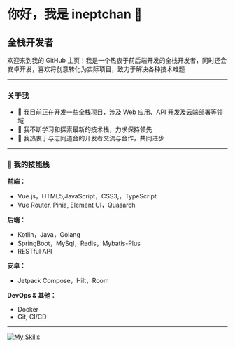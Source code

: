 # 你好，我是 ineptchan 👋

## 全栈开发者

欢迎来到我的 GitHub 主页！我是一个热衷于前后端开发的全栈开发者，同时还会安卓开发，喜欢将创意转化为实际项目，致力于解决各种技术难题

---

### 关于我

- 🔭 我目前正在开发一些全栈项目，涉及 Web 应用、API 开发及云端部署等领域
- 🌱 我不断学习和探索最新的技术栈，力求保持领先
- 👯 我热衷于与志同道合的开发者交流与合作，共同进步

---

### 🚀 我的技能栈  

**前端：**
- Vue.js，HTML5,JavaScript，CSS3,，TypeScript
- Vue Router, Pinia, Element UI，Quasarch

**后端：**
- Kotlin，Java，Golang
- SpringBoot，MySql，Redis，Mybatis-Plus
- RESTful API

**安卓：**
- Jetpack Compose，Hilt，Room

**DevOps & 其他：**
- Docker
- Git, CI/CD

---

[![My Skills](https://skillicons.dev/icons?i=kotlin,java,js,go)](https://skillicons.dev)
